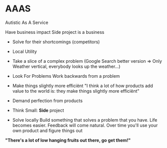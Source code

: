 # AAAS
Autistic As A Service

Have business impact
Side project is a business

* Solve for their shortcomings (competitors)
* Local Utility
* Take a slice of a complex problem (Google Search better version => Only Weather vertical, everybody looks up the weather...)

* Look For Problems
Work backwards from a problem

* Make things slightly more efficiënt
"I think a lot of how products add value to the world is: they make things slightly more efficiënt"

* Demand perfection from products

* Think Small:  **Side** project

* Solve locally
Build something that solves a problem that you have.
Life becomes easier. Feedback will come natural. Over time you'll use
your own product and figure things out

**"There's a lot of low hanging fruits out there, go get them!"**


